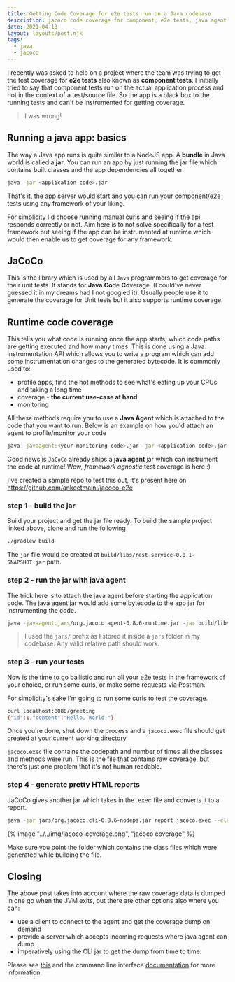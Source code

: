 ```yaml
---
title: Getting Code Coverage for e2e tests run on a Java codebase
description: jacoco code coverage for component, e2e tests, java agent
date: 2021-04-13
layout: layouts/post.njk
tags:
  - java
  - jacoco
---
```


I recently was asked to help on a project where the team was trying to get the test coverage for **e2e tests** also known as **component tests**. I initially tried to say that component tests run on the actual application process and not in the context of a test/source file. So the app is a black box to the running tests and can't be instrumented for getting coverage.

> I was wrong!

## Running a java app: basics

The way a Java app runs is quite similar to a NodeJS app. A **bundle** in Java world is called a **jar**. You can run an app by just running the jar file which contains built classes and the app dependencies all together.

```bash
java -jar <application-code>.jar
```

That's it, the app server would start and you can run your component/e2e tests using any framework of your liking.

For simplicity I'd choose running manual curls and seeing if the api responds correctly or not. Aim here is to not solve specifically for a test framework but seeing if the app can be instrumented at runtime which would then enable us to get coverage for any framework.

## JaCoCo

This is the library which is used by all `Java` programmers to get coverage for their unit tests. It stands for **Java** **Co**de **Co**verage. (I could've never guessed it in my dreams had I not googled it). Usually people use it to generate the coverage for Unit tests but it also supports runtime coverage.

## Runtime code coverage

This tells you what code is running once the app starts, which code paths are getting executed and how many times. This is done using a Java Instrumentation API which allows you to write a program which can add some instrumentation changes to the generated bytecode. It is commonly used to:

- profile apps, find the hot methods to see what's eating up your CPUs and taking a long time
- coverage - **the current use-case at hand**
- monitoring

All these methods require you to use a **Java Agent** which is attached to the code that you want to run. Below is an example on how you'd attach an agent to profile/monitor your code

```bash
java -javaagent:<your-monitoring-code>.jar -jar <application-code>.jar
```

Good news is `JaCoCo` already ships a **java agent** jar which can instrument the code at runtime! Wow, _framework agnostic_ test coverage is here :)

I've created a sample repo to test this out, it's present here on https://github.com/ankeetmaini/jacoco-e2e

### step 1 - build the jar

Build your project and get the jar file ready. To build the sample project linked above, clone and run the following

```bash
./gradlew build
```

The `jar` file would be created at `build/libs/rest-service-0.0.1-SNAPSHOT.jar` path.

### step 2 - run the jar with java agent

The trick here is to attach the java agent before starting the application code. The java agent jar would add some bytecode to the app jar for instrumenting the code.

```bash
java -javaagent:jars/org.jacoco.agent-0.8.6-runtime.jar -jar build/libs/rest-service-0.0.1-SNAPSHOT.jar
```

> I used the `jars/` prefix as I stored it inside a `jars` folder in my codebase. Any valid relative path should work.

### step 3 - run your tests

Now is the time to go ballistic and run all your e2e tests in the framework of your choice, or run some curls, or make some requests via Postman.

For simplicity's sake I'm going to run some curls to test the coverage.

```bash
curl localhost:8080/greeting
{"id":1,"content":"Hello, World!"}
```

Once you're done, shut down the process and a `jacoco.exec` file should get created at your current working directory.

`jacoco.exec` file contains the codepath and number of times all the classes and methods were run. This is the file that contains raw coverage, but there's just one problem that it's not human readable.

### step 4 - generate pretty HTML reports

JaCoCo gives another jar which takes in the .exec file and converts it to a report.

```bash
java -jar jars/org.jacoco.cli-0.8.6-nodeps.jar report jacoco.exec --classfiles=build/classes --html coverage
```

{% image "../../img/jacoco-coverage.png", "jacoco coverage" %}

Make sure you point the folder which contains the class files which were generated while building the file.

## Closing

The above post takes into account where the raw coverage data is dumped in one go when the JVM exits, but there are other options also where you can:

- use a client to connect to the agent and get the coverage dump on demand
- provide a server which accepts incoming requests where java agent can dump
- imperatively using the CLI jar to get the dump from time to time.

Please see [this](https://www.jacoco.org/jacoco/trunk/doc/agent.html) and the command line interface [documentation](https://www.jacoco.org/jacoco/trunk/doc/cli.html) for more information.
